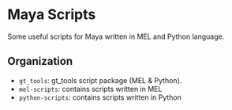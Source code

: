 # Maya Scripts
Some useful scripts for Maya written in MEL and Python language.

## Organization
* `gt_tools`: gt_tools script package (MEL & Python).
* `mel-scripts`: contains scripts written in MEL
* `python-scripts`: contains scripts written in Python
